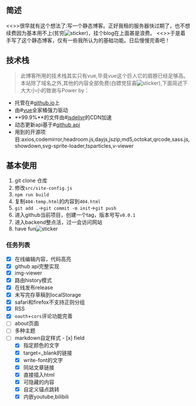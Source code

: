 ## 简述

<<>>很早就有这个想法了:写一个静态博客。正好我租的服务器快过期了，也不想续费因为基本用不上(贫穷![sticker](yellow-face/27))，挂个blog在上面甚是浪费。
<<>>于是着手写了这个静态博客，仅有一些我所认为的基础功能。日后慢慢完善吧！

## 技术栈

> 此博客所用的技术栈其实只有vue,毕竟vue这个巨人它的肩膀已经足够高。
> 本站除了域名之外,其他的内容全部免费(白嫖党狂喜![sticker](aru/55)),下面简述下大大小小的致谢与Power by：

* 托管在#[github.io](https://github.io)上
* 由#[vue](https://vuejs.org)全家桶强力驱动
* **99.9%**的文件由#[jsdelivr](https://www.jsdelivr.com/)的CDN加速
* 动态更新api基于#[github api](https://developer.github.com/)
* 用到的开源项目:axios,codemirror,headroom.js,dayjs,jszip,md5,octokat,qrcode,sass.js,showdown,svg-sprite-loader,tsparticles,v-viewer

## 基本使用
1. git clone 仓库
2. 修改`src/site-config.js`
3. `npm run build`
4. 复制`404-temp.html`的内容到`404.html`
5. `git add .`->`git commit -m init`->`git push`
6. 进入github当前项目，创建一个tag，版本号写`v0.0.1`
7. 进入backend整点活，过一会访问网站
8. have fun![sticker](yellow-face/55)


### 任务列表

- [x] 在线编辑内容，代码高亮
- [x] github api完整实现
- [x] img-viewer
- [x] 路由history模式
- [x] 在线发布release
- [x] 未写完存草稿到localStorage
- [x] safari和firefox不支持正则分组
- [x] RSS
- [x] `oauth`+`cors`评论功能完善
- [ ] about页面
- [ ] 多种主题
- [ ] markdown自定样式
	  - [x] field
    - [x] 指定颜色的文字
    - [x] target=_blank的链接
    - [x] write-font的文字
    - [x] 同站文章链接
    - [x] 直接插入html
    - [x] 可隐藏的内容
    - [x] 自定义锚点跳转
    - [x] 内嵌youtube,bilibili
